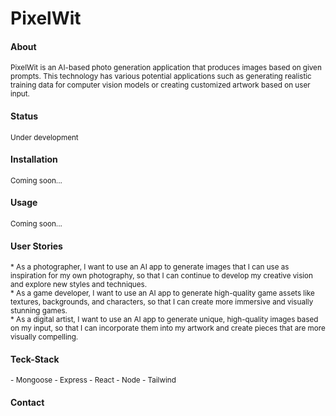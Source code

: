# PixelWit

#### About 
<sub>
PixelWit is an AI-based photo generation application that produces images based on given prompts. 
 This technology has various potential applications such as generating realistic training data for computer vision models or creating customized artwork based on user input.
</sub>

#### Status
<sub>
Under development
</sub>
 
#### Installation
<sub>
Coming soon...
</sub>

#### Usage
<sub>
Coming soon...
</sub>

#### User Stories 
<sub>
* As a photographer, I want to use an AI app to generate images that I can use as inspiration for my own photography, so that I can continue to develop my creative vision and explore new styles and techniques.
 <br>
* As a game developer, I want to use an AI app to generate high-quality game assets like textures, backgrounds, and characters, so that I can create more immersive and visually stunning games.
 <br>
* As a digital artist, I want to use an AI app to generate unique, high-quality images based on my input, so that I can incorporate them into my artwork and create pieces that are more visually compelling.
</sub>

#### Teck-Stack
<sub>
- Mongoose 
- Express 
- React
- Node 
- Tailwind 
</sub>


#### Contact
